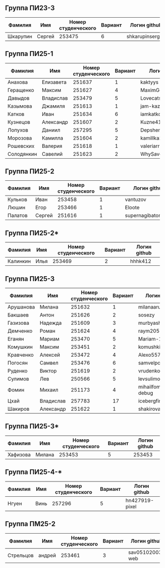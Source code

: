 ## Группа ПИ23-3
| Фамилия | Имя | Номер студенческого | Вариант | Логин github |
|---------|------|-------------|----|-------|
| Шкарупин | Сергей | 253475 | 6 | shkarupinsergey |

## Группа ПИ25-1
| Фамилия | Имя | Номер студенческого | Вариант | Логин github |
|---------|------|-------------|----|-------|
| Анахова | Елизавета | 251637 | 1 | kaktyys |
| Геращенко | Максим | 251627 | 4 | MaximGerashchenko |
| Давыдов | Владислав | 253479 | 5 | Lovecatsnyou |
| Казымова | Джамиля | 251613 | 1 | jam-kaz |
| Катков | Иван | 251634 | 6 | iamkatkov |
| Кузнецов | Александр | 251607 | 2 | Kuzne41ck |
| Лопухов | Даниил | 257295 | 5 | Depshen |
| Морозова | Камилла | 251604 | 2 | kamillka26 |
| Рошевских | Валерия | 251618 | 1 | valeriarrr |
| Солодянкин | Савелий | 251623 | 2 | WhySavel |

## Группа ПИ25-2
| Фамилия | Имя | Номер студенческого | Вариант | Логин github |
|---------|------|-------------|----|-------|
| Кульков | Иван | 253458 | 1 | vantuzov |
| Люшин | Егор | 253466 | 1 | Eloote |
| Палатов | Сергей | 251616 | 1 | supernagibator2007 |

## Группа ПИ25-2*
| Фамилия | Имя | Номер студенческого | Вариант | Логин github |
|---------|------|-------------|----|-------|
| Калинкин | Илья | 253469 | 2 | hhhk412 |

## Группа ПИ25-3
| Фамилия | Имя | Номер студенческого | Вариант | Логин github |
|---------|------|-------------|----|-------|
| Арушанова | Милана | 251632 | 1 | milanaarus |
| Бакшаев | Антон | 251626 | 2 | sosezy |
| Газизова | Надежда | 251609 | 3 | murbyasha |
| Демченко | Роман | 251624 | 4 | raym2051 |
| Еганян | Мариам | 253470 | 5 | Mariam-15-04 |
| Комушкин | Максим | 253451 | 2 | komushkinm |
| Кравченко  | Алексей | 253472 | 4 | Alexo5578 |
| Погосян | Самвел | 253476 | 6 | samvelpogosan75 |
| Руденко | Виктор | 251619 | 2 | vrudenko-kk |
| Сулимов | Лев | 250566 | 5 | levsulimov |
| Фомин | Михаил | 251173 | 4 | mihailfomin7815-debug |
| Цхай | Владислав | 257783 | 17 | icebergfire |
| Шакиров | Александр | 251622 | 1 | shakirovaleksandrrr |

## Группа ПИ25-3*
| Фамилия | Имя | Номер студенческого | Вариант | Логин github |
|---------|------|-------------|----|-------|
| Хафизова | Милана | 253453 | 5 | 253453 |

## Группа ПИ25-4-*
| Фамилия | Имя | Номер студенческого | Вариант | Логин github |
|---------|------|-------------|----|-------|
| Нгуен | Винь | 257296 | 5 | hn427919-pixel |

## Группа ПМ25-2
| Фамилия | Имя | Номер студенческого | Вариант | Логин github |
|---------|------|-------------|----|-------|
| Стрельцов | андрей | 253461 | 3 | sav05102003-web |